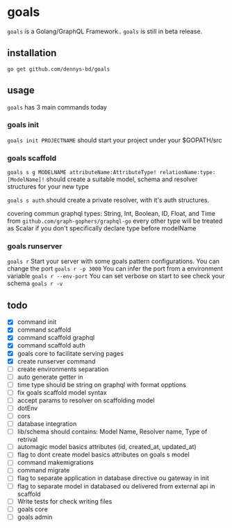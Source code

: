 # goals
`goals` is a Golang/GraphQL Framework.. `goals` is still in beta release.

## installation
`go get github.com/dennys-bd/goals`

## usage
`goals` has 3 main commands today

### goals init
`goals init PROJECTNAME` should start your project under your $GOPATH/src

### goals scaffold
`goals s g MODELNAME attributeName:AttributeType! relationName:type:[ModelName]!`
should create a suitable model, schema and resolver structures for your new type

`goals s auth`
should create a private resolver, with it's auth structures.

covering commun graphql types: String, Int, Boolean, ID, Float, and Time from `github.com/graph-gophers/graphql-go` every other type will be treated as Scalar if you don't specifically declare type before modelName

### goals runserver
`goals r`
Start your server with some goals pattern configurations.
You can change the port `goals r -p 3000`
You can infer the port from a environment variable `goals r --env-port`
You can set verbose on start to see check your schema `goals r -v`

## todo

* [x] command init
* [x] command scaffold
* [x] command scaffold graphql
* [x] command scaffold auth
* [x] goals core to facilitate serving pages
* [x] create runserver command
* [ ] create environments separation
* [ ] auto generate getter in
* [ ] time type should be string on graphql with format opptions
* [ ] fix goals scaffold model syntax
* [ ] accept params to resolver on scaffolding model
* [ ] dotEnv
* [ ] cors
* [ ] database integration
* [ ] lib/schema should contains: Model Name, Resolver name, Type of retrival
* [ ] automagic model basics attributes (id, created_at, updated_at)
* [ ] flag to dont create model basics attributes on goals s model
* [ ] command makemigrations
* [ ] command migrate
* [ ] flag to separate application in database directive ou gateway in init
* [ ] flag to separate model in databased ou delivered from external api in scaffold
* [ ] Write tests for check writing files
* [ ] goals core
* [ ] goals admin
